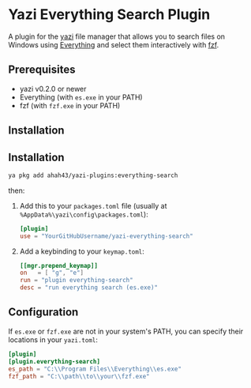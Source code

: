 # Yazi Everything Search Plugin

A plugin for the [yazi](https://github.com/sxyazi/yazi) file manager that allows you to search files on Windows using [Everything](https://www.voidtools.com/) and select them interactively with [fzf](https://github.com/junegunn/fzf).

## Prerequisites

- yazi v0.2.0 or newer
- Everything (with `es.exe` in your PATH)
- fzf (with `fzf.exe` in your PATH)

## Installation

## Installation

```sh
ya pkg add ahah43/yazi-plugins:everything-search
```

then:

1.  Add this to your `packages.toml` file (usually at `%AppData%\yazi\config\packages.toml`):

    ```toml
    [plugin]
    use = "YourGitHubUsername/yazi-everything-search"
    ```

2.  Add a keybinding to your `keymap.toml`:

    ```toml
    [[mgr.prepend_keymap]]
    on   = [ "g", "e"]
    run = "plugin everything-search"
    desc = "run everything search (es.exe)"
    ```

## Configuration

If `es.exe` or `fzf.exe` are not in your system's PATH, you can specify their locations in your `yazi.toml`:

```toml
[plugin]
[plugin.everything-search]
es_path = "C:\\Program Files\\Everything\\es.exe"
fzf_path = "C:\\path\\to\\your\\fzf.exe"
```
